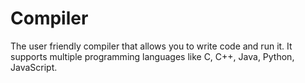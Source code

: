 # Compiler
The user friendly compiler that allows you to write code and run it. It supports multiple programming languages like C, C++, Java, Python, JavaScript.
